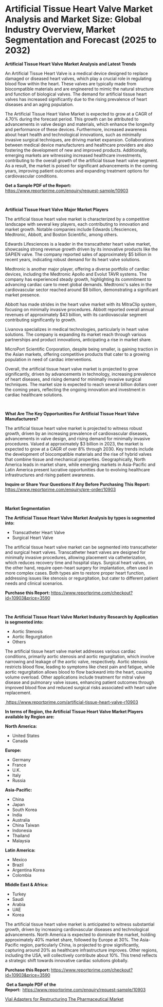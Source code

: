 <p><h1>Artificial Tissue Heart Valve Market Analysis and Market Size: Global Industry Overview, Market Segmentation and Forecast (2025 to 2032)</h1></p><p><strong>Artificial Tissue Heart Valve Market Analysis and Latest Trends</strong></p>
<p><p>An Artificial Tissue Heart Valve is a medical device designed to replace damaged or diseased heart valves, which play a crucial role in regulating blood flow within the heart. These valves are typically made from biocompatible materials and are engineered to mimic the natural structure and function of biological valves. The demand for artificial tissue heart valves has increased significantly due to the rising prevalence of heart diseases and an aging population.</p><p>The Artificial Tissue Heart Valve Market is expected to grow at a CAGR of 4.70% during the forecast period. This growth can be attributed to advancements in valve design and materials, which enhance the longevity and performance of these devices. Furthermore, increased awareness about heart health and technological innovations, such as minimally invasive surgical techniques, are driving market expansion. Collaborations between medical device manufacturers and healthcare providers are also fostering the development of new and improved products. Additionally, emerging markets are witnessing increased healthcare investments, contributing to the overall growth of the artificial tissue heart valve segment. As a result, the market is poised for significant advancements in the coming years, improving patient outcomes and expanding treatment options for cardiovascular conditions.</p></p>
<p><strong>Get a Sample PDF of the Report:&nbsp;</strong> <a href="https://www.reportprime.com/enquiry/request-sample/10903?utm_campaign=2999&utm_medium=2&utm_source=Github&utm_content=ia&utm_term=20032025&utm_id=artificial-tissue-heart-valve">https://www.reportprime.com/enquiry/request-sample/10903</a></p>
<p>&nbsp;</p>
<p><strong>Artificial Tissue Heart Valve Major Market Players</strong></p>
<p><p>The artificial tissue heart valve market is characterized by a competitive landscape with several key players, each contributing to innovation and market growth. Notable companies include Edwards Lifesciences, Medtronic, Abbott, and Boston Scientific, among others.</p><p>Edwards Lifesciences is a leader in the transcatheter heart valve market, showcasing strong revenue growth driven by its innovative products like the SAPIEN valve. The company reported sales of approximately $5 billion in recent years, indicating robust demand for its heart valve solutions.</p><p>Medtronic is another major player, offering a diverse portfolio of cardiac devices, including the Medtronic Apollo and Evolut TAVR systems. The company has experienced steady growth, highlighting its commitment to advancing cardiac care to meet global demands. Medtronic's sales in the cardiovascular sector reached around $8 billion, demonstrating a significant market presence.</p><p>Abbott has made strides in the heart valve market with its MitraClip system, focusing on minimally invasive procedures. Abbott reported overall annual revenues of approximately $43 billion, with its cardiovascular segment contributing significantly to growth.</p><p>Livanova specializes in medical technologies, particularly in heart valve solutions. The company is expanding its market reach through various partnerships and product innovations, anticipating a rise in market share.</p><p>MicroPort Scientific Corporation, despite being smaller, is gaining traction in the Asian markets, offering competitive products that cater to a growing population in need of cardiac interventions.</p><p>Overall, the artificial tissue heart valve market is projected to grow significantly, driven by advancements in technology, increasing prevalence of heart diseases, and rising demand for minimally invasive surgical techniques. The market size is expected to reach several billion dollars over the coming years, reflecting the ongoing innovation and investment in cardiac healthcare solutions.</p></p>
<p>&nbsp;</p>
<p><strong>What Are The Key Opportunities For Artificial Tissue Heart Valve Manufacturers?</strong></p>
<p><p>The artificial tissue heart valve market is projected to witness robust growth, driven by an increasing prevalence of cardiovascular diseases, advancements in valve design, and rising demand for minimally invasive procedures. Valued at approximately $3 billion in 2023, the market is expected to grow at a CAGR of over 8% through 2030. Key trends include the development of biocompatible materials and the rise of hybrid valves that combine tissue and mechanical properties. Geographically, North America leads in market share, while emerging markets in Asia-Pacific and Latin America present lucrative opportunities due to evolving healthcare infrastructures and rising patient awareness.</p></p>
<p><strong>Inquire or Share Your Questions If Any Before Purchasing This Report:</strong> <a href="https://www.reportprime.com/enquiry/pre-order/10903?utm_campaign=2999&utm_medium=2&utm_source=Github&utm_content=ia&utm_term=20032025&utm_id=artificial-tissue-heart-valve">https://www.reportprime.com/enquiry/pre-order/10903</a></p>
<p>&nbsp;</p>
<p><strong>Market Segmentation</strong></p>
<p><strong>The Artificial Tissue Heart Valve Market Analysis by types is segmented into:</strong></p>
<p><ul><li>Transcatheter Heart Valve</li><li>Surgical Heart Valve</li></ul></p>
<p><p>The artificial tissue heart valve market can be segmented into transcatheter and surgical heart valves. Transcatheter heart valves are designed for minimally invasive procedures, allowing placement via catheterization, which reduces recovery time and hospital stays. Surgical heart valves, on the other hand, require open-heart surgery for implantation, often used in more complex cases. Both types aim to restore proper heart function, addressing issues like stenosis or regurgitation, but cater to different patient needs and clinical scenarios.</p></p>
<p><strong>Purchase this Report:&nbsp;</strong><a href="https://www.reportprime.com/checkout?id=10903&price=3590&utm_campaign=2999&utm_medium=2&utm_source=Github&utm_content=ia&utm_term=20032025&utm_id=artificial-tissue-heart-valve">https://www.reportprime.com/checkout?id=10903&price=3590</a></p>
<p>&nbsp;</p>
<p><strong>The Artificial Tissue Heart Valve Market Industry Research by Application is segmented into:</strong></p>
<p><ul><li>Aortic Stenosis</li><li>Aortic Regurgitation</li><li>Others</li></ul></p>
<p><p>The artificial tissue heart valve market addresses various cardiac conditions, primarily aortic stenosis and aortic regurgitation, which involve narrowing and leakage of the aortic valve, respectively. Aortic stenosis restricts blood flow, leading to symptoms like chest pain and fatigue, while aortic regurgitation allows blood to flow backward into the heart, causing volume overload. Other applications include treatment for mitral valve disease and pulmonary valve issues, enhancing patient outcomes through improved blood flow and reduced surgical risks associated with heart valve replacement.</p></p>
<p><a href="https://www.reportprime.com/artificial-tissue-heart-valve-r10903?utm_campaign=2999&utm_medium=2&utm_source=Github&utm_content=ia&utm_term=20032025&utm_id=artificial-tissue-heart-valve">&nbsp;https://www.reportprime.com/artificial-tissue-heart-valve-r10903</a></p>
<p><strong>In terms of Region, the Artificial Tissue Heart Valve Market Players available by Region are:</strong></p>
<p>
    <p> <strong> North America: </strong>
        <ul>
            <li>United States</li>
            <li>Canada</li>
        </ul>
        </p> 
    <p> <strong> Europe: </strong>
        <ul>
            <li>Germany</li>
            <li>France</li>
            <li>U.K.</li>
            <li>Italy</li>
            <li>Russia</li>
        </ul>
        </p> 
    <p> <strong> Asia-Pacific: </strong>
        <ul>
            <li>China</li>
            <li>Japan</li>
            <li>South Korea</li>
            <li>India</li>
            <li>Australia</li>
            <li>China Taiwan</li>
            <li>Indonesia</li>
            <li>Thailand</li>
            <li>Malaysia</li>
        </ul>
        </p> 
    <p> <strong> Latin America: </strong>
        <ul>
            <li>Mexico</li>
            <li>Brazil</li>
            <li>Argentina Korea</li>
            <li>Colombia</li>
        </ul>
        </p> 
    <p> <strong> Middle East & Africa: </strong>
        <ul>
            <li>Turkey</li>
            <li>Saudi</li>
            <li>Arabia</li>
            <li>UAE</li>
            <li>Korea</li>
        </ul>
    </p>
    </p>
<p><p>The artificial tissue heart valve market is anticipated to witness substantial growth, driven by increasing cardiovascular diseases and technological advancements. North America is expected to dominate the market, holding approximately 40% market share, followed by Europe at 30%. The Asia-Pacific region, particularly China, is projected to grow significantly, capturing around 20% as healthcare infrastructure improves. Other regions, including the USA, will collectively contribute about 10%. This trend reflects a strategic shift towards innovative cardiac solutions globally.</p></p>
<p><strong>Purchase this Report: </strong><a href="https://www.reportprime.com/checkout?id=10903&price=3590&utm_campaign=2999&utm_medium=2&utm_source=Github&utm_content=ia&utm_term=20032025&utm_id=artificial-tissue-heart-valve">https://www.reportprime.com/checkout?id=10903&price=3590</a></p>
<p>&nbsp;<strong>Get a Sample PDF of the Report:&nbsp;&nbsp;</strong><a href="https://www.reportprime.com/enquiry/request-sample/10903?utm_campaign=2999&utm_medium=2&utm_source=Github&utm_content=ia&utm_term=20032025&utm_id=artificial-tissue-heart-valve">https://www.reportprime.com/enquiry/request-sample/10903</a></p>
<p><strong></strong></p>
<p><p><a href="https://github.com/paljuhubeyde/Market-Research-Report-List-1/blob/main/vial-adapters-for-restructuring-the-pharmaceutical-market.md?utm_campaign=2999&utm_medium=2&utm_source=Github&utm_content=ia&utm_term=20032025&utm_id=artificial-tissue-heart-valve">Vial Adapters for Restructuring The Pharmaceutical Market</a></p></p>